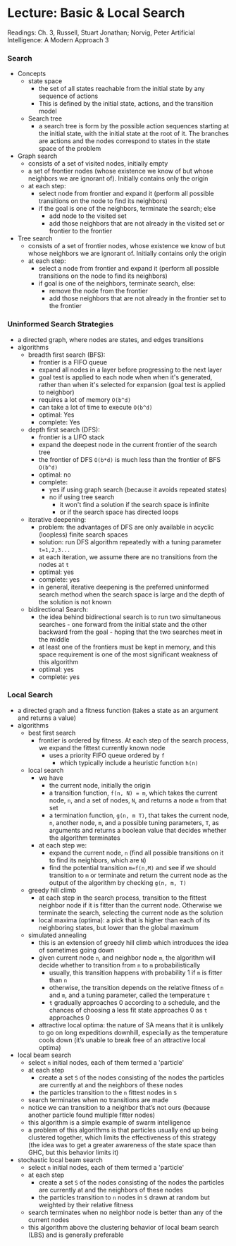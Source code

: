 # Lecture: Basic & Local Search

Readings: Ch. 3, Russell, Stuart Jonathan; Norvig, Peter Artificial Intelligence: A Modern Approach 3

### Search
- Concepts
  - state space
    - the set of all states reachable from the initial state by any sequence of actions
    - This is defined by the initial state, actions, and the transition model
  - Search tree
    - a search tree is form by the possible action sequences starting at the initial state, with the initial state at the root of it. The branches are actions and the nodes correspond to states in the state space of the problem
- Graph search
  - consists of a set of visited nodes, initially empty
  - a set of frontier nodes (whose existence we know of but whose neighbors we are ignorant of). Initially contains only the origin
  - at each step:
    - select node from frontier and expand it (perform all possible transitions on the node to find its neighbors)
    - if the goal is one of the neighbors, terminate the search; else
      - add node to the visited set
      - add those neighbors that are not already in the visited set or frontier to the frontier
- Tree search
  - consists of a set of frontier nodes, whose existence we know of but whose neighbors we are ignorant of. Initially contains only the origin
  - at each step:
    - select a node from frontier and expand it (perform all possible transitions on the node to find its neighbors)
    - if goal is one of the neighbors, terminate search, else:
      - remove the node from the frontier
      - add those neighbors that are not already in the frontier set to the frontier

### Uninformed Search Strategies
- a directed graph, where nodes are states, and edges transitions
- algorithms
  - breadth first search (BFS):
    - frontier is a FIFO queue
    - expand all nodes in a layer before progressing to the next layer
    - goal test is applied to each node when when it's generated, rather than when it's selected for expansion (goal test is applied to neighbor)
    - requires a lot of memory ``O(b^d)``
    - can take a lot of time to execute ``O(b^d)``
    - optimal: Yes
    - complete: Yes
  - depth first search (DFS):
    - frontier is a LIFO stack
    - expand the deepest node in the current frontier of the search tree
    - the frontier of DFS ``O(b*d)`` is much less than the frontier of BFS ``O(b^d)``
    - optimal: no
    - complete:
      - yes if using graph search (because it avoids repeated states)
      - no if using tree search
        - it won't find a solution if the search space is infinite
        - or if the search space has directed loops
  - iterative deepening:
    - problem: the advantages of DFS are only available in acyclic (loopless) finite search spaces
    - solution: run DFS algorithm repeatedly with a tuning parameter ``t=1,2,3...``
    - at each iteration, we assume there are no transitions from the nodes at ``t``
    - optimal: yes
    - complete: yes
    - in general, iterative deepening is the preferred uninformed search method when the search space is large and the depth of the solution is not known
  - bidirectional Search:
    - the idea behind bidirectional search is to run two simultaneous searches - one forward from the initial state and the other backward from the goal - hoping that the two searches meet in the middle
    - at least one of the frontiers must be kept in memory, and this space requirement is one of the most significant weakness of this algorithm
    - optimal: yes
    - complete: yes

### Local Search
  - a directed graph and a fitness function (takes a state as an argument and returns a value)
  - algorithms
    - best first search
      - frontier is ordered by fitness. At each step of the search process, we expand the fittest currently known node
        - uses a priority FIFO queue ordered by ``f``
          - which typically include a heuristic function ``h(n)``
    - local search
      - we have
        - the current node, initially the origin
        - a transition function, ``f(n, N) = m``, which takes the current node, ``n``, and a set of nodes, ``N``, and returns a node ``m`` from that set
        - a termination function, ``g(n, m T)``, that takes the current node, ``n``, another node, ``m``, and a possible tuning parameters, ``T``, as arguments and returns a boolean value that decides whether the algorithm terminates
      - at each step we:
        - expand the current node, ``n`` (find all possible transitions on it to find its neighbors, which are ``N``)
        - find the potential transition ``m=f(n,M)`` and see if we should transition to ``m`` or terminate and return the current node as the output of the algorithm by checking ``g(n, m, T)``
    - greedy hill climb
        - at each step in the search process, transition to the fittest neighbor node if it is fitter than the current node. Otherwise we terminate the search, selecting the current node as the solution
        - local maxima (optima): a pick that is higher than each of its neighboring states, but lower than the global maximum
    - simulated annealing
      - this is an extension of greedy hill climb which introduces the idea of sometimes going down
      - given current node ``n``, and neighbor node ``m``, the algorithm will decide whether to transition from ``n`` to ``m`` probabilistically
        - usually, this transition happens with probability 1 if ``m`` is fitter than ``n``
        - otherwise, the transition depends on the relative fitness of ``n`` and ``m``, and a tuning parameter, called the temperature ``t``
        - ``t`` gradually approaches 0 according to a schedule, and the chances of choosing a less fit state approaches 0 as ``t`` approaches 0
      - attractive local optima: the nature of SA means that it is unlikely to go on long expeditions downhill, especially as the temperature cools down (it’s unable to break free of an attractive local optima)
  - local beam search
    - select ``n`` initial nodes, each of them termed a 'particle'
    - at each step
      - create a set ``S`` of the nodes consisting of the nodes the particles are currently at and the neighbors of these nodes
      - the particles transition to the ``n`` fittest nodes in ``S``
    - search terminates when no transitions are made
    - notice we can transition to a neighbor that’s not ours (because another particle found multiple fitter nodes)
    - this algorithm is a simple example of swarm intelligence
    - a problem of this algorithms is that particles usually end up being clustered together, which limits the effectiveness of this strategy (the idea was to get a greater awareness of the state space than GHC, but this behavior limits it)
  - stochastic local beam search
    - select ``n`` initial nodes, each of them termed a 'particle'
    - at each step
      - create a set ``S`` of the nodes consisting of the nodes the particles are currently at and the neighbors of these nodes
      - the particles transition to ``n`` nodes in ``S`` drawn at random but weighted by their relative fitness
    - search terminates when no neighbor node is better than any of the current nodes
    - this algorithm above the clustering behavior of local beam search (LBS) and is generally preferable
